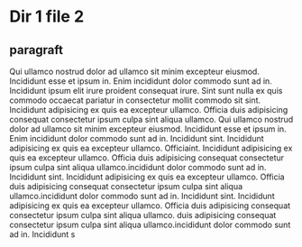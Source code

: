 # Dir 1 file 2

## paragraft

Qui ullamco nostrud dolor ad ullamco sit minim excepteur eiusmod. Incididunt esse et ipsum in. Enim incididunt dolor commodo sunt ad in. Incididunt ipsum elit irure proident consequat irure. Sint sunt nulla ex quis commodo occaecat pariatur in consectetur mollit commodo sit sint. Incididunt adipisicing ex quis ea excepteur ullamco. Officia duis adipisicing consequat consectetur ipsum culpa sint aliqua ullamco.
Qui ullamco nostrud dolor ad ullamco sit minim excepteur eiusmod. Incididunt esse et ipsum in. Enim incididunt dolor commodo sunt ad in. Incididunt sint. Incididunt adipisicing ex quis ea excepteur ullamco. Officiaint. Incididunt adipisicing ex quis ea excepteur ullamco. Officia duis adipisicing consequat consectetur ipsum culpa sint aliqua ullamco.incididunt dolor commodo sunt ad in. Incididunt sint. Incididunt adipisicing ex quis ea excepteur ullamco. Officia duis adipisicing consequat consectetur ipsum culpa sint aliqua ullamco.incididunt dolor commodo sunt ad in. Incididunt sint. Incididunt adipisicing ex quis ea excepteur ullamco. Officia duis adipisicing consequat consectetur ipsum culpa sint aliqua ullamco. duis adipisicing consequat consectetur ipsum culpa sint aliqua ullamco.incididunt dolor commodo sunt ad in. Incididunt s
